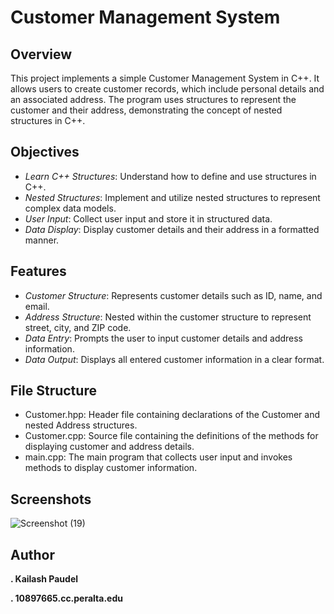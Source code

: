 
# Customer Management System

## Overview

This project implements a simple Customer Management System in C++. It allows users to create customer records, which include personal details and an associated address. The program uses structures to represent the customer and their address, demonstrating the concept of nested structures in C++.

## Objectives

- *Learn C++ Structures*: Understand how to define and use structures in C++.
- *Nested Structures*: Implement and utilize nested structures to represent complex data models.
- *User Input*: Collect user input and store it in structured data.
- *Data Display*: Display customer details and their address in a formatted manner.

## Features

- *Customer Structure*: Represents customer details such as ID, name, and email.
- *Address Structure*: Nested within the customer structure to represent street, city, and ZIP code.
- *Data Entry*: Prompts the user to input customer details and address information.
- *Data Output*: Displays all entered customer information in a clear format.

## File Structure

- Customer.hpp: Header file containing declarations of the Customer and nested Address structures.
- Customer.cpp: Source file containing the definitions of the methods for displaying customer and address details.
- main.cpp: The main program that collects user input and invokes methods to display customer information.

## Screenshots
![Screenshot (19)](https://github.com/user-attachments/assets/d216ac29-1b7e-41af-b6fb-917cda3da9f5)

## Author
**. Kailash Paudel**

**. 10897665.cc.peralta.edu**



